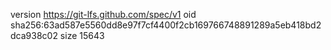 version https://git-lfs.github.com/spec/v1
oid sha256:63ad587e5560dd8e97f7cf4400f2cb169766748891289a5eb418bd2dca938c02
size 15643
